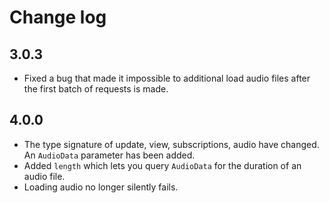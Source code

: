 # Change log

## 3.0.3
* Fixed a bug that made it impossible to additional load audio files after the first batch of requests is made.

## 4.0.0
* The type signature of update, view, subscriptions, audio have changed. An `AudioData` parameter has been added.
* Added `length` which lets you query `AudioData` for the duration of an audio file.
* Loading audio no longer silently fails.